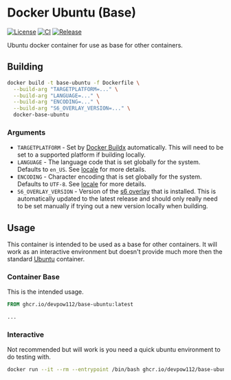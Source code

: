 # Docker Ubuntu (Base)

[![License]](LICENSE)
[![CI][CI Badge]][CI Workflow]
[![Release][Release Badge]][Release Workflow]

Ubuntu docker container for use as base for other containers.

## Building

```bash
docker build -t base-ubuntu -f Dockerfile \
  --build-arg "TARGETPLATFORM=..." \
  --build-arg "LANGUAGE=..." \
  --build-arg "ENCODING=..." \
  --build-arg "S6_OVERLAY_VERSION=..." \
  docker-base-ubuntu
```

### Arguments

- `TARGETPLATFORM` - Set by [Docker Buildx] automatically. This will need to be
  set to a supported platform if building locally.
- `LANGUAGE` - The language code that is set globally for the system. Defaults
  to `en_US`. See [locale] for more details.
- `ENCODING` - Character encoding that is set globally for the system. Defaults
  to `UTF-8`. See [locale] for more details.
- `S6_OVERLAY_VERSION` - Version of the [s6 overlay] that is installed. This is
  automatically updated to the latest release and should only really need to be
  set manually if trying out a new version locally when building.

## Usage

This container is intended to be used as a base for other containers. It will
work as an interactive environment but doesn't provide much more then the
standard [Ubuntu] container.

### Container Base

This is the intended usage.

```dockerfile
FROM ghcr.io/devpow112/base-ubuntu:latest

...
```

### Interactive

Not recommended but will work is you need a quick ubuntu environment to do
testing with.

```sh
docker run --it --rm --entrypoint /bin/bash ghcr.io/devpow112/base-ubuntu:latest
```

<!-- links -->
[License]: https://img.shields.io/github/license/devpow112/docker-base-ubuntu?label=License
[CI Badge]: https://github.com/devpow112/docker-base-ubuntu/actions/workflows/ci.yml/badge.svg?branch=main
[CI Workflow]: https://github.com/devpow112/docker-base-ubuntu/actions/workflows/ci.yml?query=branch%3Amain
[Release Badge]: https://github.com/devpow112/docker-base-ubuntu/actions/workflows/release.yml/badge.svg?branch=main
[Release Workflow]: https://github.com/devpow112/docker-base-ubuntu/actions/workflows/release.yml?query=branch%3Amain
[Docker Buildx]: https://docs.docker.com/buildx/working-with-buildx
[locale]: https://manpages.ubuntu.com/manpages/focal/man1/locale.1.html
[s6 overlay]: https://github.com/just-containers/s6-overlay
[Ubuntu]: https://hub.docker.com/_/ubuntu
